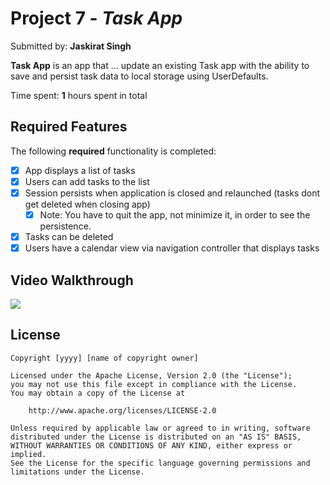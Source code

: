 # Project 7 - *Task App*

Submitted by: **Jaskirat Singh**

**Task App** is an app that ... update an existing Task app with the ability to save and persist task data to local storage using UserDefaults.

Time spent: **1** hours spent in total

## Required Features

The following **required** functionality is completed:

- [x] App displays a list of tasks
- [x] Users can add tasks to the list
- [x] Session persists when application is closed and relaunched (tasks dont get deleted when closing app) 
  - [x] Note: You have to quit the app, not minimize it, in order to see the persistence.
- [x] Tasks can be deleted
- [x] Users have a calendar view via navigation controller that displays tasks	

## Video Walkthrough

<div>
    <a href="https://www.loom.com/share/04cfe40936bf46e8a62b614c9d448fc9">
    </a>
    <a href="https://www.loom.com/share/04cfe40936bf46e8a62b614c9d448fc9">
      <img style="max-width:300px;" src="https://cdn.loom.com/sessions/thumbnails/04cfe40936bf46e8a62b614c9d448fc9-02ed8fc1e738c83c-full-play.gif">
    </a>
  </div>

## License

    Copyright [yyyy] [name of copyright owner]

    Licensed under the Apache License, Version 2.0 (the "License");
    you may not use this file except in compliance with the License.
    You may obtain a copy of the License at

        http://www.apache.org/licenses/LICENSE-2.0

    Unless required by applicable law or agreed to in writing, software
    distributed under the License is distributed on an "AS IS" BASIS,
    WITHOUT WARRANTIES OR CONDITIONS OF ANY KIND, either express or implied.
    See the License for the specific language governing permissions and
    limitations under the License.
